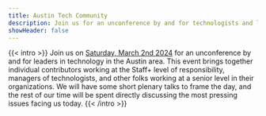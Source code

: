 ```yaml
---
title: Austin Tech Community
description: Join us for an unconference by and for technologists and leaders in the Austin area.
showHeader: false
---
```


{{< intro >}}
Join us on [Saturday, March 2nd 2024](https://tickets.austinte.ch/ats-01/) for an unconference by and for leaders in technology in the Austin area. This event brings together individual contributors working at the Staff+ level of responsibility, managers of technologists, and other folks working at a senior level in their organizations. We will have some short plenary talks to frame the day, and the rest of our time will be spent directly discussing the most pressing issues facing us today.
{{< /intro >}}
